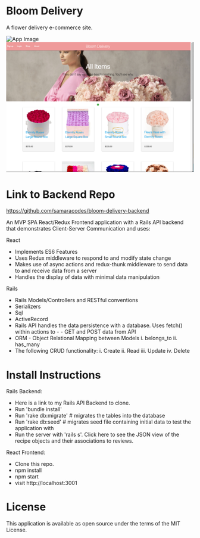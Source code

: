 # Bloom Delivery 
A flower delivery e-commerce site.

![App Image](public/screenshot1.png "Title")
![App Image](public/screenshot3.png "Title")



# Link to Backend Repo
https://github.com/samaracodes/bloom-delivery-backend

An MVP SPA React/Redux Frontend application with a Rails API backend that demonstrates Client-Server Communication and uses:

React
- Implements ES6 Features
- Uses Redux middleware to respond to and modify state change
- Makes use of async actions and redux-thunk middleware to send data to and receive data from a server
- Handles the display of data with minimal data manipulation

Rails
- Rails Models/Controllers and RESTful conventions
- Serializers
- Sql
- ActiveRecord
- Rails API handles the data persistence with a database. Uses fetch() within actions to - - GET and POST data from API
- ORM - Object Relational Mapping between Models
    i. belongs_to
    ii. has_many
- The following CRUD functionality:
    i. Create
    ii. Read
    iii. Update
    iv. Delete

# Install Instructions
Rails Backend:
- Here is a link to my Rails API Backend to clone.
- Run 'bundle install'
- Run 'rake db:migrate' # migrates the tables into the database
- Run 'rake db:seed' # migrates seed file containing initial data to test the application with
- Run the server with 'rails s'. Click here to see the JSON view of the recipe objects and their associations to reviews.

React Frontend:
- Clone this repo.
- npm install
- npm start
- visit http://localhost:3001

# License
This application is available as open source under the terms of the MIT License.
